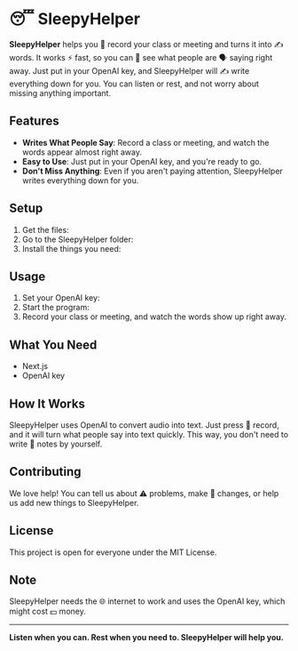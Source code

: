 # 😴 SleepyHelper

**SleepyHelper** helps you 📝 record your class or meeting and turns it into ✍️ words. It works ⚡ fast, so you can 👀 see what people are 🗣️ saying right away. Just put in your OpenAI key, and SleepyHelper will ✍️ write everything down for you. You can listen or rest, and not worry about missing anything important.

## Features

- **Writes What People Say**: Record a class or meeting, and watch the words appear almost right away.
- **Easy to Use**: Just put in your OpenAI key, and you're ready to go.
- **Don't Miss Anything**: Even if you aren't paying attention, SleepyHelper writes everything down for you.

## Setup

1. Get the files:
2. Go to the SleepyHelper folder:
3. Install the things you need:

## Usage

1. Set your OpenAI key:
2. Start the program:
3. Record your class or meeting, and watch the words show up right away.

## What You Need

- Next.js
- OpenAI key

## How It Works

SleepyHelper uses OpenAI to convert audio into text. Just press 📝 record, and it will turn what people say into text quickly. This way, you don't need to write 📝 notes by yourself.

## Contributing

We love help! You can tell us about ⚠️ problems, make 🔄 changes, or help us add new things to SleepyHelper.

## License

This project is open for everyone under the MIT License.

## Note

SleepyHelper needs the 🌐 internet to work and uses the OpenAI key, which might cost 💵 money.

---

**Listen when you can. Rest when you need to. SleepyHelper will help you.**
